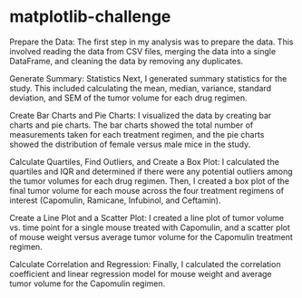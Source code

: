 # matplotlib-challenge

Prepare the Data: The first step in my analysis was to prepare the data. This involved reading the data from CSV files, merging the data into a single DataFrame, and cleaning the data by removing any duplicates.

Generate Summary: Statistics Next, I generated summary statistics for the study. This included calculating the mean, median, variance, standard deviation, and SEM of the tumor volume for each drug regimen.

Create Bar Charts and Pie Charts: I visualized the data by creating bar charts and pie charts. The bar charts showed the total number of measurements taken for each treatment regimen, and the pie charts showed the distribution of female versus male mice in the study.

Calculate Quartiles, Find Outliers, and Create a Box Plot: I calculated the quartiles and IQR and determined if there were any potential outliers among the tumor volumes for each drug regimen. Then, I created a box plot of the final tumor volume for each mouse across the four treatment regimens of interest (Capomulin, Ramicane, Infubinol, and Ceftamin).

Create a Line Plot and a Scatter Plot: I created a line plot of tumor volume vs. time point for a single mouse treated with Capomulin, and a scatter plot of mouse weight versus average tumor volume for the Capomulin treatment regimen.

Calculate Correlation and Regression: Finally, I calculated the correlation coefficient and linear regression model for mouse weight and average tumor volume for the Capomulin regimen.
